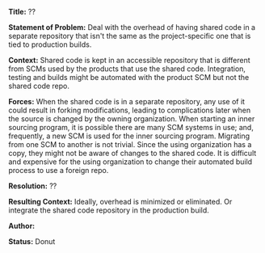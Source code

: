 **Title:** ??  

**Statement of Problem:** Deal with the overhead of having shared code in a separate repository that isn't the same as the project-specific one that is tied to production builds.   

**Context:** Shared code is kept in an accessible repository that is different from SCMs used by the products that use the shared code. Integration, testing and builds might be automated with the product SCM but not the shared code repo.  

**Forces:**
When the shared code is in a separate repository, any use of it could result in forking modifications, leading to complications later when the source is changed by the owning organization.
When starting an inner sourcing program, it is possible there are many SCM systems in use; and, frequently, a new SCM is used for the inner sourcing program. Migrating from one SCM to another is not trivial.
Since the using organization has a copy, they might not be aware of changes to the shared code.
It is difficult and expensive for the using organization to change their automated build process to use a foreign repo.  

**Resolution:**  ??  

**Resulting Context:**
Ideally, overhead is minimized or eliminated. Or integrate the shared code repository in the production build.  

**Author:**  

**Status:** Donut  

